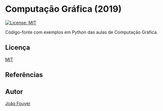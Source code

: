 # Computação Gráfica (2019)

[![License: MIT](https://img.shields.io/badge/License-MIT-yellow.svg)](https://opensource.org/licenses/MIT)

Código-fonte com exemplos em Python das aulas de Computação Gráfica. 

## Licença
[MIT](https://raw.githubusercontent.com/joaofouyer/computer-graphics-python/master/LICENSE)

## Referências

## Autor

[João Fouyer](http://lattes.cnpq.br/9901346603428982)